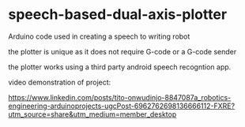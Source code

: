 # speech-based-dual-axis-plotter
Arduino code used in creating a speech to writing robot

the plotter is unique as it does not require G-code or a G-code sender

the plotter works using a third party android speech recogntion app.

video demonstration of project: 

https://www.linkedin.com/posts/tito-onwudinjo-8847087a_robotics-engineering-arduinoprojects-ugcPost-6962762698136666112-FXRE?utm_source=share&utm_medium=member_desktop
